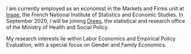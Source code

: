 I am currently employed as an economist in the Markets and Firms unit at [Insee](https://insee.fr/fr/accueil), the French National Institute of Statistics and Economic Studies. In September 2020, I will be joining [Drees](https://drees.solidarites-sante.gouv.fr/etudes-et-statistiques/), the statistical and research office of the Ministry of Health and Social Policy.

My research interests lie within Labor Economics and Empirical Policy Evaluation, with a special focus on Gender and Family Economics.
